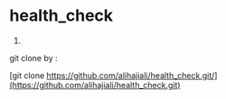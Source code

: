 # health_check

1)
git clone by : 

[git clone https://github.com/alihajiali/health_check.git/](https://github.com/alihajiali/health_check.git)
